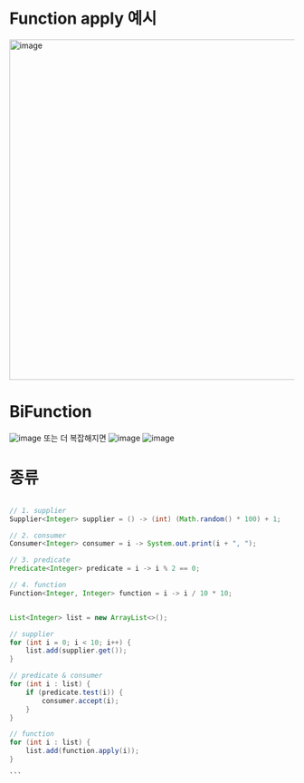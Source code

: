 # Function apply 예시
<img width="601" alt="image" src="https://github.com/skylar1220/wootech-final-test-study/assets/110809927/d059cc43-09fe-4728-9d1d-c0a618782010">

# BiFunction 
![image](https://github.com/skylar1220/wootech-final-test-study/assets/110809927/3d0ae47e-0b89-462f-a1a9-22ec97789040)
또는
더 복잡해지면
![image](https://github.com/skylar1220/wootech-final-test-study/assets/110809927/8c41b3d4-f2b7-4fd1-917f-0af6d1028ace)
![image](https://github.com/skylar1220/wootech-final-test-study/assets/110809927/8f9d9234-6f12-4e87-a5c7-4e094d4c8acf)


# 종류
````java

// 1. supplier
Supplier<Integer> supplier = () -> (int) (Math.random() * 100) + 1;

// 2. consumer
Consumer<Integer> consumer = i -> System.out.print(i + ", ");

// 3. predicate
Predicate<Integer> predicate = i -> i % 2 == 0;

// 4. function
Function<Integer, Integer> function = i -> i / 10 * 10;


List<Integer> list = new ArrayList<>();

// supplier
for (int i = 0; i < 10; i++) {
    list.add(supplier.get());
}

// predicate & consumer
for (int i : list) {
    if (predicate.test(i)) {
        consumer.accept(i);
    }
}

// function
for (int i : list) {
    list.add(function.apply(i));
}

```


